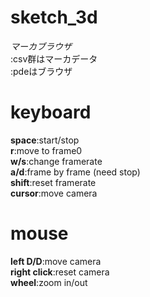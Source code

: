 sketch_3d
=========
_マーカブラウザ_  
:csv群はマーカデータ  
:pdeはブラウザ  


keyboard
========
__space__:start/stop  
__r__:move to frame0  
__w/s__:change framerate  
__a/d__:frame by frame (need stop)  
__shift__:reset framerate  
__cursor__:move camera  

mouse
========
__left D/D__:move camera  
__right click__:reset camera  
__wheel__:zoom in/out  
